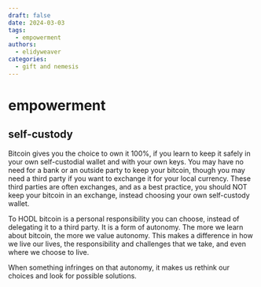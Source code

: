 ```yaml
---
draft: false
date: 2024-03-03 
tags:
  - empowerment
authors:
  - elidyweaver
categories:
  - gift and nemesis
---
```


# empowerment
<!-- excerpt ends before this -->

## self-custody

Bitcoin gives you the choice to own it 100%, if you learn to keep it safely in your own self-custodial wallet and with your own keys. You may have no need for a bank or an outside party to keep your bitcoin, though you may need a third party if you want to exchange it for your local currency. These third parties are often exchanges, and as a best practice, you should NOT keep your bitcoin in an exchange, instead choosing your own self-custody wallet.

To HODL bitcoin is a personal responsibility you can choose, instead of delegating it to a third party. It is a form of autonomy. The more we learn about bitcoin, the more we value autonomy. This makes a difference in how we live our lives, the responsibility and challenges that we take, and even where we choose to live.

When something infringes on that autonomy, it makes us rethink our choices and look for possible solutions.